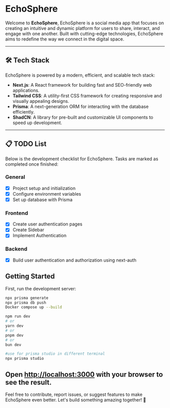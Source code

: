 
# EchoSphere

Welcome to **EchoSphere**, EchoSphere is a social media app that focuses on creating an intuitive and dynamic platform for users to share, interact, and engage with one another. Built with cutting-edge technologies, EchoSphere aims to redefine the way we connect in the digital space.

---

## 🛠 Tech Stack

EchoSphere is powered by a modern, efficient, and scalable tech stack:

- **Next.js**: A React framework for building fast and SEO-friendly web applications.
- **Tailwind CSS**: A utility-first CSS framework for creating responsive and visually appealing designs.
- **Prisma**: A next-generation ORM for interacting with the database efficiently.
- **ShadCN**: A library for pre-built and customizable UI components to speed up development.

---

## 📋 TODO List

Below is the development checklist for EchoSphere. Tasks are marked as completed once finished:

### General
- [x] Project setup and initialization
- [x] Configure environment variables
- [x] Set up database with Prisma

### Frontend
- [x] Create user authentication pages
- [x] Create Sidebar
- [x] Implement Authentication

### Backend
- [x] Build user authentication and authorization using next-auth
## Getting Started

First, run the development server:

```bash
npx prisma generate
npx prisma db push
Docker compose up --build

npm run dev
# or
yarn dev
# or
pnpm dev
# or
bun dev

#use for prisma studio in different terminal
npx prisma studio
```

Open [http://localhost:3000](http://localhost:3000) with your browser to see the result.
---

Feel free to contribute, report issues, or suggest features to make EchoSphere even better. Let's build something amazing together! 🎉
